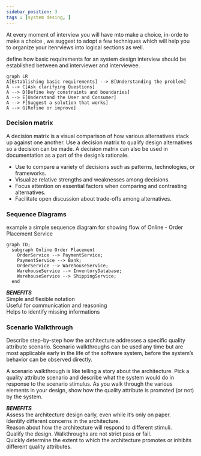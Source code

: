 ```yaml
---
sidebar_position: 3
tags : [system desing, ]
---
```


At every moment of interview you will have mto make a choice, in-orde to make a choice , we suggest to adopt a few techniques which will help you to organize your itenrviews into logical sections as well. 

define how basic requirements for an system design interview  should be established between and interviewer and interviewee. 
```mermaid
graph LR
A[Establishing basic requirements] --> B[Understanding the problem]
A --> C[Ask clarifying Questions]
A --> D[Define key constraints and boundaries]
A --> E[Understand the User and Consumer]
A --> F[Suggest a solution that works]
A --> G[Refine or improve]
```


### Decision matrix

A decision matrix is a visual comparison of how various alternatives stack up against one another. Use a decision matrix to qualify design alternatives so a decision can be made. A decision matrix can also be used in documentation as a part of the design’s rationale.

- Use to compare a variety of decisions such as patterns, technologies, or frameworks.
- Visualize relative strengths and weaknesses among decisions.
- Focus attention on essential factors when comparing and contrasting alternatives.
- Facilitate open discussion about trade-offs among alternatives.


### Sequence Diagrams 

example a simple sequence diagram for showing flow of Online - Order Placement Service

```mermaid
graph TD;
  subgraph Online Order Placement
    OrderService --> PaymentService;
    PaymentService --> Bank;
    OrderService --> WarehouseService;
    WarehouseService --> InventoryDatabase;
    WarehouseService --> ShippingService;
  end
```

_**BENEFITS**_ \
Simple and flexible notation \
Useful for communication and reasoning \
Helps to identify missing informations


### Scenario Walkthrough

Describe step-by-step how the architecture addresses a specific quality attribute scenario. Scenario walkthroughs can be used any time but are most applicable early in the life of the software system, before the system’s behavior can be observed directly.

A scenario walkthrough is like telling a story about the architecture. Pick a quality attribute scenario and describe what the system would do in response to the scenario stimulus. As you walk through the various elements in your design, show how the quality attribute is promoted (or not) by the system.

_**BENEFITS**_ \
Assess the architecture design early, even while it’s only on paper. \
Identify different concerns in the architecture. \
Reason about how the architecture will respond to different stimuli. \
Qualify the design. Walkthroughs are not strict pass or fail. \
Quickly determine the extent to which the architecture promotes or inhibits different quality attributes. 




